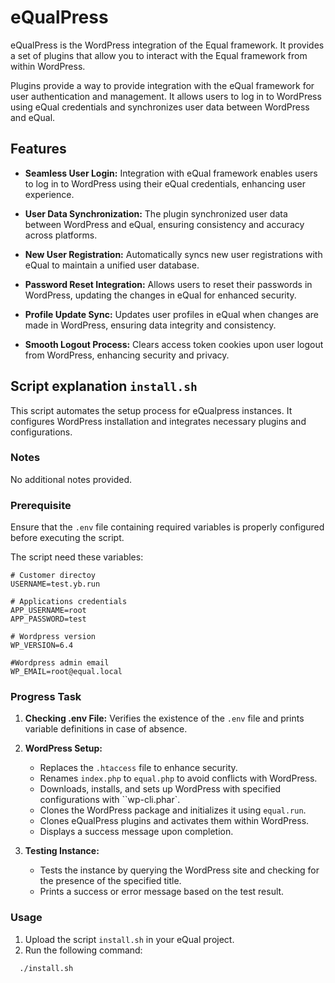 # eQualPress

eQualPress is the WordPress integration of the Equal framework. It provides a set of plugins that allow you to interact
with the Equal framework from within WordPress.

Plugins provide a way to provide integration with the eQual framework for user authentication and management. It allows
users to log in to WordPress using eQual credentials and synchronizes user data between WordPress and eQual.

## Features

- **Seamless User Login:**
  Integration with eQual framework enables users to log in to WordPress using their eQual credentials, enhancing user
  experience.

- **User Data Synchronization:**
  The plugin synchronized user data between WordPress and eQual, ensuring consistency and accuracy across platforms.

- **New User Registration:**
  Automatically syncs new user registrations with eQual to maintain a unified user database.

- **Password Reset Integration:**
  Allows users to reset their passwords in WordPress, updating the changes in eQual for enhanced security.

- **Profile Update Sync:**
  Updates user profiles in eQual when changes are made in WordPress, ensuring data integrity and consistency.

- **Smooth Logout Process:**
  Clears access token cookies upon user logout from WordPress, enhancing security and privacy.

## Script explanation ``install.sh``

This script automates the setup process for eQualpress instances. It configures WordPress installation and integrates necessary plugins and configurations.

### Notes
No additional notes provided.

### Prerequisite
Ensure that the `.env` file containing required variables is properly configured before executing the script.

The script need these variables:

```env
# Customer directoy
USERNAME=test.yb.run

# Applications credentials
APP_USERNAME=root
APP_PASSWORD=test

# Wordpress version
WP_VERSION=6.4

#Wordpress admin email
WP_EMAIL=root@equal.local
```

### Progress Task

1. **Checking .env File:** Verifies the existence of the `.env` file and prints variable definitions in case of absence.

2. **WordPress Setup:**
   - Replaces the `.htaccess` file to enhance security.
   - Renames `index.php` to `equal.php` to avoid conflicts with WordPress.
   - Downloads, installs, and sets up WordPress with specified configurations with ``wp-cli.phar`.
   - Clones the WordPress package and initializes it using `equal.run`.
   - Clones eQualPress plugins and activates them within WordPress.
   - Displays a success message upon completion.

3. **Testing Instance:**
   - Tests the instance by querying the WordPress site and checking for the presence of the specified title.
   - Prints a success or error message based on the test result.

### Usage

1. Upload the script ``install.sh`` in your eQual project.
2. Run the following command:

```bash
  ./install.sh
```
